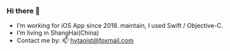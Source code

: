 ### Hi there 👋

<!--
**hytaoist/hytaoist** is a ✨ _special_ ✨ repository because its `README.md` (this file) appears on your GitHub profile.

Here are some ideas to get you started:

- 🔭 I’m currently working on ...
- 🌱 I’m currently learning ...
- 👯 I’m looking to collaborate on ...
- 🤔 I’m looking for help with ...
- 💬 Ask me about ...
- 📫 How to reach me: ...
- 😄 Pronouns: ...
- ⚡ Fun fact: ...
-->

- I’m working for iOS App since 2018. maintain, I used Swift / Objective-C.
- I’m living in ShangHai(China)
- Contact me by: 📫 hytaoist@foxmail.com
